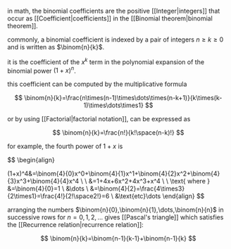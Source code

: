 in math, the binomial coefficients are the positive [[Integer|integers]] that occur as [[Coefficient|coefficients]] in the [[Binomial theorem|binomial theorem]].

commonly, a binomial coefficient is indexed by a pair of integers $n\geq  k\geq0$ and is written as $\binom{n}{k}$.

it is the coefficient of the $x^k$ term in the polynomial expansion of the binomial power $(1+x)^n$.

this coefficient can be computed by the multiplicative formula

$$
\binom{n}{k}=\frac{n\times(n-1)\times\dots\times(n-k+1)}{k\times(k-1)\times\dots\times1}
$$

or by using [[Factorial|factorial notation]], can be expressed as

$$
\binom{n}{k}=\frac{n!}{k!\space(n-k)!}
$$

for example, the fourth power of $1+x$ is

$$
\begin{align}

(1+x)^4&=\binom{4}{0}x^0+\binom{4}{1}x^1+\binom{4}{2}x^2+\binom{4}{3}x^3+\binom{4}{4}x^4 \\
\\
&=1+4x+6x^2+4x^3+x^4 \\
\\
\text{ where }
&=\binom{4}{0}=1 \\
&\dots \\
&=\binom{4}{2}=\frac{4\times3}{2\times1}=\frac{4!}{2!\space2!}=6 \\
&\text{etc}\dots
\end{align}
$$

arranging the numbers $\binom{n}{0},\binom{n}{1},\dots,\binom{n}{n}$ in successive rows for $n=0,1,2,\dots$ gives [[Pascal's triangle]] which satisfies the [[Recurrence relation|recurrence relation]]:

$$
\binom{n}{k}=\binom{n-1}{k-1}+\binom{n-1}{k}
$$

